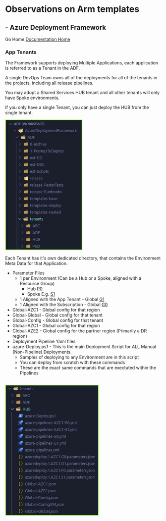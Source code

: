 #  Observations on Arm templates # 

## - Azure Deployment Framework ## 
Go Home [Documentation Home](./ARM.md)

### App Tenants

The Framework supports deploying Multiple Applications, each application is referred to as a Tenant in the ADF.

A single DevOps Team owns all of the deployments for all of the tenants in the projects, including all release pipelines.

You may adopt a Shared Services HUB tenant and all other tenants will only have Spoke environments.

If you only have a single Tenant, you can just deploy the HUB from the single tenant.

![App Tenants](./App_Tenants.jpg)

Each Tenant has it's own dedicated directory, that contains the Environment Meta Data for that Application.

- Parameter Files
    - 1 per Environment (Can be a Hub or a Spoke, aligned with a Resource Group)
        - Hub [P0](./Deployment_Partitions.md)
        - Spoke E.g. [S1](./Deployment_Partitions.md)
    - 1 Aligned with the App Tenant - Global [G1](./Deployment_Partitions.md)
    - 1 Aligned with the Subscription - Global [G0](./Deployment_Partitions.md)
- Global-AZC1 - Global config for that region
- Global-Global - Global config for that tenant
- Global-Config - Global config for that tenant
- Global-AZC1 - Global config for that region
- Global-AZE2 - Global config for the partner region (Primarily a DR region)
- Deployment Pipeline Yaml files
- azure-Deploy.ps1 - This is the main Deployment Script for ALL Manual (Non-Pipeline) Deployments.
    - Samples of deploying to any Environment are in this script
    - You can deploy from scratch with these commands
    - These are the exact same commands that are exectuted within the Pipelines

![App Tenant Metadata](./App_Tenants_Metadata.jpg)
---
